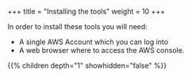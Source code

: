 +++
title = "Installing the tools"
weight = 10
+++

In order to install these tools you will need:

- A single AWS Account which you can log into
- A web browser where to access the AWS console.

{{% children depth="1" showhidden="false" %}}